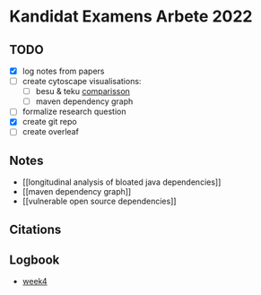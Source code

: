 # Kandidat Examens Arbete 2022

## TODO
- [X] log notes from papers
- [ ] create cytoscape visualisations:
    - [ ] besu & teku [comparisson](comparisson)
    - [ ] maven dependency graph
- [ ] formalize research question
- [X] create git repo
- [ ] create overleaf
## Notes
- [[longitudinal analysis of bloated java dependencies]]
- [[maven dependency graph]]
- [[vulnerable open source dependencies]] 
## Citations
## Logbook
- [week4](week4)
